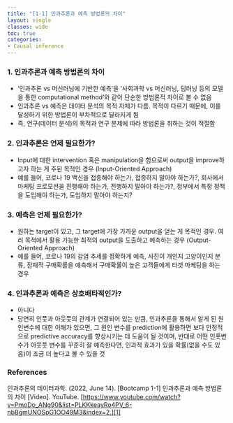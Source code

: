 ```yaml
---
title: "[1-1] 인과추론과 예측 방법론의 차이"
layout: single
classes: wide
toc: true
categories: 
- Causal inference
---
```


### 1. 인과추론과 예측 방법론의 차이
* ‘인과추론 vs 머신러닝에 기반한 예측’을 ‘사회과학 vs 머신러닝, 딥러닝 등의 모델을 통한 computational method’와 같이 단순한 방법론적 차이로 볼 수 없음
* 인과추론 vs 예측은 데이터 분석의 목적 자체가 다름. 목적이 다르기 때문에, 이를 달성하기 위한 방법론이 부차적으로 달라지게 됨
* 즉, 연구(데이터 분석)의 목적과 연구 문제에 따라 방법론을 취하는 것이 적절함

### 2. 인과추론은 언제 필요한가? 
* Input에 대한 intervention 혹은 manipulation을 함으로써 output을 improve하고자 하는 게 주된 목적인 경우 (Input-Oriented Approach)
* 예를 들어, 코로나 19 백신을 접종해야 하는가, 접종하지 말아야 하는가?, 회사에서 마케팅 프로모션을 진행해야 하는가, 진행하지 말아야 하는가?, 정부에서 특정 정책을 도입해야 하는가, 도입하지 말아야 하는지? 

### 3. 예측은 언제 필요한가? 
* 원하는 target이 있고, 그 target에 가장 가까운 output을 얻는 게 목적인 경우. 여러 목적에서 활용 가능한 최적의 output을 도출하고 예측하는 경우 (Output-Oriented Approach) 
* 예를 들어, 코로나 19의 감염 추세를 정확하게 예측, 사진이 개인지 고양이인지 분류, 잠재적 구매확률을 예측해서 구매확률이 높은 고객들에게 타겟 마케팅을 하는 경우 

### 4. 인과추론과 예측은 상호배타적인가? 
* 아니다
* 당연히 인풋과 아웃풋의 관계가 연결되어 있는 만큼, 인과추론을 통해서 알게 된 원인변수에 대한 이해가 있으면, 그 원인 변수를 prediction에 활용하면 보다 안정적으로 predictive accuracy를 향상시키는 데 도움이 될 것이며, 반대로 어떤 인풋변수가 아웃풋 변수를 꾸준히 잘 예측한다면, 인과적 효과가 있을 확률(없을 수도 있음)이 조금 더 높다고 볼 수 있을 것

### References
인과추론의 데이터과학. (2022, June 14). [Bootcamp 1-1] 인과추론과 예측 방법론의 차이 [Video]. YouTube. [https://www.youtube.com/watch?v=PmoDo_ANg90&list=PLKKkeayRo4PV_6-nbBgmUNOSpG1OO49M3&index=2.][1]

[1]: https://www.youtube.com/watch?v=PmoDo_ANg90&list=PLKKkeayRo4PV_6-nbBgmUNOSpG1OO49M3&index=2






